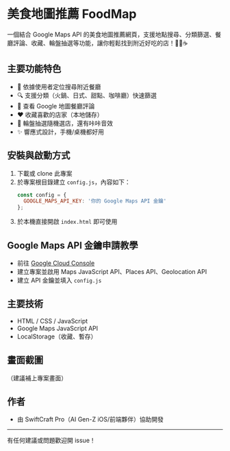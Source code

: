 # 美食地圖推薦 FoodMap

一個結合 Google Maps API 的美食地圖推薦網頁，支援地點搜尋、分類篩選、餐廳評論、收藏、輪盤抽選等功能，讓你輕鬆找到附近好吃的店！🍜🍰☕

## 主要功能特色
- 📍 依據使用者定位搜尋附近餐廳
- 🔍 支援分類（火鍋、日式、甜點、咖啡廳）快速篩選
- 📝 查看 Google 地圖餐廳評論
- ❤️ 收藏喜歡的店家（本地儲存）
- 🎲 輪盤抽選隨機選店，還有咔咔音效
- ✨ 響應式設計，手機/桌機都好用

## 安裝與啟動方式
1. 下載或 clone 此專案
2. 於專案根目錄建立 `config.js`，內容如下：
   ```js
   const config = {
     GOOGLE_MAPS_API_KEY: '你的 Google Maps API 金鑰'
   };
   ```
3. 於本機直接開啟 `index.html` 即可使用

## Google Maps API 金鑰申請教學
- 前往 [Google Cloud Console](https://console.cloud.google.com/)
- 建立專案並啟用 Maps JavaScript API、Places API、Geolocation API
- 建立 API 金鑰並填入 `config.js`

## 主要技術
- HTML / CSS / JavaScript
- Google Maps JavaScript API
- LocalStorage（收藏、暫存）

## 畫面截圖
（建議補上專案畫面）

## 作者
- 由 SwiftCraft Pro（AI Gen-Z iOS/前端夥伴）協助開發

---
有任何建議或問題歡迎開 issue！ 